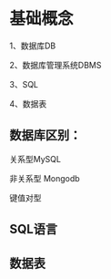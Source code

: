 # 基础概念

1、数据库DB

2、数据库管理系统DBMS

3、SQL

4、数据表

## 数据库区别：

关系型MySQL

非关系型  Mongodb

键值对型

## SQL语言

## 数据表

 